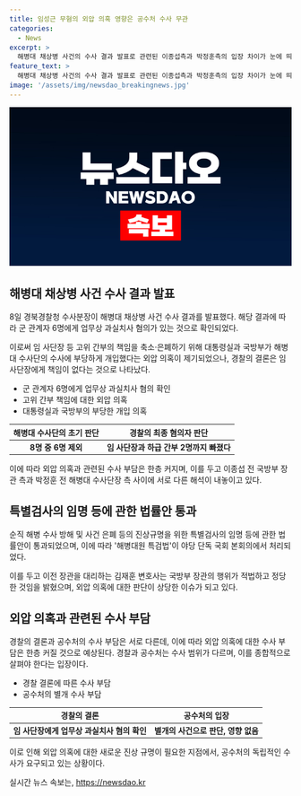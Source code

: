 ```yaml
---
title: 임성근 무혐의 외압 의혹 영향은 공수처 수사 무관
categories:
  - News
excerpt: >
  해병대 채상병 사건의 수사 결과 발표로 관련된 이종섭측과 박정훈측의 입장 차이가 눈에 띄고 있다. 경찰이 해병대 채상병 사건으로부터 공무상 과실치사 혐의가 있는 군 관계자 6명을 확인한 반면, 외압 의혹은 공수처의 독립적인 수사를 통해 해결될 것으로 보인다. 이에 따라 공수처의 수사 부담은 더 가중될 전망이며, 이러한 상황에서는 새로운 진상 규명을 위한 독립적인 특검 도입을 요구하는 목소리도 일고 있다. 
feature_text: >
  해병대 채상병 사건의 수사 결과 발표로 관련된 이종섭측과 박정훈측의 입장 차이가 눈에 띄고 있다. 경찰이 해병대 채상병 사건으로부터 공무상 과실치사 혐의가 있는 군 관계자 6명을 확인한 반면, 외압 의혹은 공수처의 독립적인 수사를 통해 해결될 것으로 보인다. 이에 따라 공수처의 수사 부담은 더 가중될 전망이며, 이러한 상황에서는 새로운 진상 규명을 위한 독립적인 특검 도입을 요구하는 목소리도 일고 있다. 
image: '/assets/img/newsdao_breakingnews.jpg'
---
```


<p><img src="/assets/img/newsdao_breakingnews.jpg" alt="flaretime 속보" /></p>

<h2 data-ke-size="size26">해병대 채상병 사건 수사 결과 발표</h2>

<p data-ke-size="size16">8일 경북경찰청 수사분장이 해병대 채상병 사건 수사 결과를 발표했다. 해당 결과에 따라 군 관계자 6명에게 업무상 과실치사 혐의가 있는 것으로 확인되었다.</p>

<p data-ke-size="size16">이로써 임 사단장 등 고위 간부의 책임을 축소·은폐하기 위해 대통령실과 국방부가 해병대 수사단의 수사에 부당하게 개입했다는 외압 의혹이 제기되었으나, 경찰의 결론은 임 사단장에게 책임이 없다는 것으로 나타났다.</p>

<ul>
<li>군 관계자 6명에게 업무상 과실치사 혐의 확인</li>
<li>고위 간부 책임에 대한 외압 의혹</li>
<li>대통령실과 국방부의 부당한 개입 의혹</li>
</ul>

<table>
<thead>
<tr>
<th>해병대 수사단의 초기 판단</th>
<th>경찰의 최종 혐의자 판단</th>
</tr>
</thead>
<tbody>
<tr>
<td style="text-align: center; height: 17px;"><b>8명 중 6명 제외</b></td>
<td style="text-align: center; height: 17px;"><b>임 사단장과 하급 간부 2명까지 빠졌다</b></td>
</tr>
</tbody>
</table>

<p data-ke-size="size16">이에 따라 외압 의혹과 관련된 수사 부담은 한층 커지며, 이를 두고 이종섭 전 국방부 장관 측과 박정훈 전 해병대 수사단장 측 사이에 서로 다른 해석이 내놓이고 있다.</p>

<h2 data-ke-size="size26">특별검사의 임명 등에 관한 법률안 통과</h2>

<p data-ke-size="size16">순직 해병 수사 방해 및 사건 은폐 등의 진상규명을 위한 특별검사의 임명 등에 관한 법률안이 통과되었으며, 이에 따라 '해병대원 특검법'이 야당 단독 국회 본회의에서 처리되었다.</p>

<p data-ke-size="size16">이를 두고 이전 장관을 대리하는 김재훈 변호사는 국방부 장관의 행위가 적법하고 정당한 것임을 밝혔으며, 외압 의혹에 대한 판단이 상당한 이슈가 되고 있다.</p>

<h2 data-ke-size="size26">외압 의혹과 관련된 수사 부담</h2>

<p data-ke-size="size16">경찰의 결론과 공수처의 수사 부담은 서로 다른데, 이에 따라 외압 의혹에 대한 수사 부담은 한층 커질 것으로 예상된다. 경찰과 공수처는 수사 범위가 다르며, 이를 종합적으로 살펴야 한다는 입장이다.</p>

<ul>
<li>경찰 결론에 따른 수사 부담</li>
<li>공수처의 별개 수사 부담</li>
</ul>

<table>
<thead>
<tr>
<th>경찰의 결론</th>
<th>공수처의 입장</th>
</tr>
</thead>
<tbody>
<tr>
<td style="text-align: center; height: 17px;"><b>임 사단장에게 업무상 과실치사 혐의 확인</b></td>
<td style="text-align: center; height: 17px;"><b>별개의 사건으로 판단, 영향 없음</b></td>
</tr>
</tbody>
</table>

<p data-ke-size="size16">이로 인해 외압 의혹에 대한 새로운 진상 규명이 필요한 지점에서, 공수처의 독립적인 수사가 요구되고 있는 상황이다.</p>
실시간 뉴스 속보는, <a href="https://newsdao.kr" rel="dofollow">https://newsdao.kr</a>


